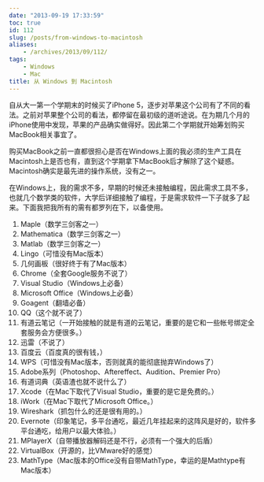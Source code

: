 ```yaml
---
date: "2013-09-19 17:33:59"
toc: true
id: 112
slug: /posts/from-windows-to-macintosh
aliases:
    - /archives/2013/09/112/
tags:
    - Windows
    - Mac
title: 从 Windows 到 Macintosh
---
```


自从大一第一个学期末的时候买了iPhone 5，逐步对苹果这个公司有了不同的看法。之前对苹果整个公司的看法，都停留在最初级的道听途说。在为期几个月的iPhone使用中发现，苹果的产品确实做得好。因此第二个学期就开始筹划购买MacBook相关事宜了。

购买MacBook之前一直都很担心是否在Windows上面的我必须的生产工具在Macintosh上是否也有，直到这个学期拿下MacBook后才解除了这个疑惑。Macintosh确实是最先进的操作系统，没有之一。

<!-- more -->

在Windows上，我的需求不多，早期的时候还未接触编程，因此需求工具不多，也就几个数学类的软件，大学后详细接触了编程，于是需求软件一下子就多了起来。下面我把我所有的需有都罗列在下，以备使用。

1. Maple（数学三剑客之一）
2. Mathematica（数学三剑客之一）
3. Matlab（数学三剑客之一）
4. Lingo（可惜没有Mac版本）
5. 几何画板（很好终于有了Mac版本）
6. Chrome（全套Google服务不说了）
7. Visual Studio（Windows上必备）
8. Microsoft Office（Windows上必备）
9. Goagent（翻墙必备）
10. QQ（这个就不说了）
11. 有道云笔记（一开始接触的就是有道的云笔记，重要的是它和一些帐号绑定全套服务会方便很多。）
12. 迅雷（不说了）
13. 百度云（百度真的很有钱，）
14. WPS（可惜没有Mac版本，否则就真的能彻底抛弃Windows了）
15. Adobe系列（Photoshop、Aftereffect、Audition、Premier Pro）
16. 有道词典（英语渣也就不说什么了）
17. Xcode（在Mac下取代了Visual Studio，重要的是它是免费的。）
18. iWork（在Mac下取代了Microsoft Office。）
19. Wireshark（抓包什么的还是很有用的。）
20. Evernote（印象笔记，多平台通吃，最近几年挂起来的这阵风是好的，软件多平台通吃，给用户以最大体验。）
21. MPlayerX（自带播放器解码还是不行，必须有一个强大的后盾）
22. VirtualBox（开源的，比VMware好的感觉）
23. MathType（Mac版本的Office没有自带MathType，幸运的是Mathtype有Mac版本）